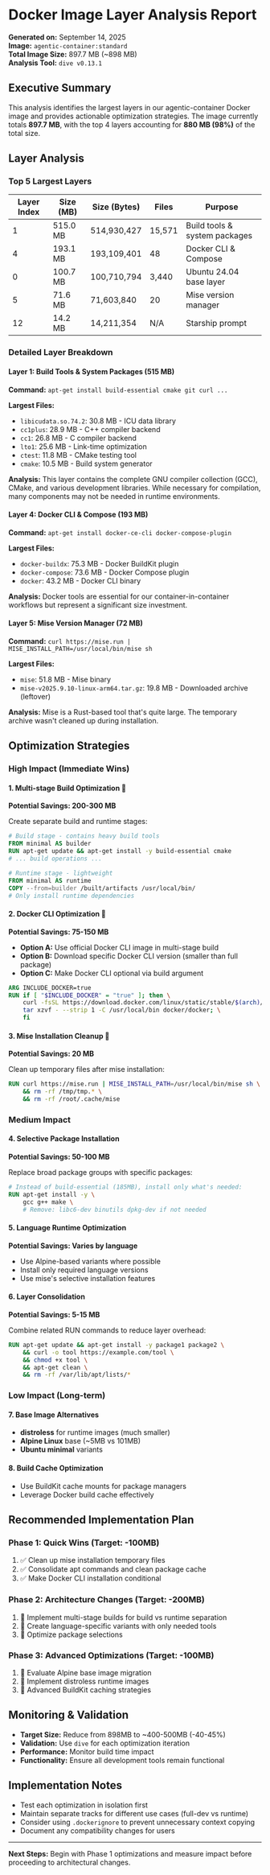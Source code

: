 # Docker Image Layer Analysis Report

**Generated on:** September 14, 2025  
**Image:** `agentic-container:standard`  
**Total Image Size:** 897.7 MB (~898 MB)  
**Analysis Tool:** `dive v0.13.1`

## Executive Summary

This analysis identifies the largest layers in our agentic-container Docker
image and provides actionable optimization strategies. The image currently
totals **897.7 MB**, with the top 4 layers accounting for **880 MB (98%)** of
the total size.

## Layer Analysis

### Top 5 Largest Layers

| Layer Index | Size (MB) | Size (Bytes) | Files  | Purpose                       |
| ----------- | --------- | ------------ | ------ | ----------------------------- |
| 1           | 515.0 MB  | 514,930,427  | 15,571 | Build tools & system packages |
| 4           | 193.1 MB  | 193,109,401  | 48     | Docker CLI & Compose          |
| 0           | 100.7 MB  | 100,710,794  | 3,440  | Ubuntu 24.04 base layer       |
| 5           | 71.6 MB   | 71,603,840   | 20     | Mise version manager          |
| 12          | 14.2 MB   | 14,211,354   | N/A    | Starship prompt               |

### Detailed Layer Breakdown

#### Layer 1: Build Tools & System Packages (515 MB)

**Command:** `apt-get install build-essential cmake git curl ...`

**Largest Files:**

- `libicudata.so.74.2`: 30.8 MB - ICU data library
- `cc1plus`: 28.9 MB - C++ compiler backend
- `cc1`: 26.8 MB - C compiler backend
- `lto1`: 25.6 MB - Link-time optimization
- `ctest`: 11.8 MB - CMake testing tool
- `cmake`: 10.5 MB - Build system generator

**Analysis:** This layer contains the complete GNU compiler collection (GCC),
CMake, and various development libraries. While necessary for compilation, many
components may not be needed in runtime environments.

#### Layer 4: Docker CLI & Compose (193 MB)

**Command:** `apt-get install docker-ce-cli docker-compose-plugin`

**Largest Files:**

- `docker-buildx`: 75.3 MB - Docker BuildKit plugin
- `docker-compose`: 73.6 MB - Docker Compose plugin
- `docker`: 43.2 MB - Docker CLI binary

**Analysis:** Docker tools are essential for our container-in-container
workflows but represent a significant size investment.

#### Layer 5: Mise Version Manager (72 MB)

**Command:** `curl https://mise.run | MISE_INSTALL_PATH=/usr/local/bin/mise sh`

**Largest Files:**

- `mise`: 51.8 MB - Mise binary
- `mise-v2025.9.10-linux-arm64.tar.gz`: 19.8 MB - Downloaded archive (leftover)

**Analysis:** Mise is a Rust-based tool that's quite large. The temporary
archive wasn't cleaned up during installation.

## Optimization Strategies

### High Impact (Immediate Wins)

#### 1. Multi-stage Build Optimization 🎯

**Potential Savings: 200-300 MB**

Create separate build and runtime stages:

```dockerfile
# Build stage - contains heavy build tools
FROM minimal AS builder
RUN apt-get update && apt-get install -y build-essential cmake
# ... build operations ...

# Runtime stage - lightweight
FROM minimal AS runtime
COPY --from=builder /built/artifacts /usr/local/bin/
# Only install runtime dependencies
```

#### 2. Docker CLI Optimization 🎯

**Potential Savings: 75-150 MB**

- **Option A:** Use official Docker CLI image in multi-stage build
- **Option B:** Download specific Docker CLI version (smaller than full package)
- **Option C:** Make Docker CLI optional via build argument

```dockerfile
ARG INCLUDE_DOCKER=true
RUN if [ "$INCLUDE_DOCKER" = "true" ]; then \
    curl -fsSL https://download.docker.com/linux/static/stable/$(arch)/docker-20.10.x-$(arch).tgz | \
    tar xzvf - --strip 1 -C /usr/local/bin docker/docker; \
    fi
```

#### 3. Mise Installation Cleanup 🎯

**Potential Savings: 20 MB**

Clean up temporary files after mise installation:

```dockerfile
RUN curl https://mise.run | MISE_INSTALL_PATH=/usr/local/bin/mise sh \
    && rm -rf /tmp/tmp.* \
    && rm -rf /root/.cache/mise
```

### Medium Impact

#### 4. Selective Package Installation

**Potential Savings: 50-100 MB**

Replace broad package groups with specific packages:

```dockerfile
# Instead of build-essential (185MB), install only what's needed:
RUN apt-get install -y \
    gcc g++ make \
    # Remove: libc6-dev binutils dpkg-dev if not needed
```

#### 5. Language Runtime Optimization

**Potential Savings: Varies by language**

- Use Alpine-based variants where possible
- Install only required language versions
- Use mise's selective installation features

#### 6. Layer Consolidation

**Potential Savings: 5-15 MB**

Combine related RUN commands to reduce layer overhead:

```dockerfile
RUN apt-get update && apt-get install -y package1 package2 \
    && curl -o tool https://example.com/tool \
    && chmod +x tool \
    && apt-get clean \
    && rm -rf /var/lib/apt/lists/*
```

### Low Impact (Long-term)

#### 7. Base Image Alternatives

- **distroless** for runtime images (much smaller)
- **Alpine Linux** base (~5MB vs 101MB)
- **Ubuntu minimal** variants

#### 8. Build Cache Optimization

- Use BuildKit cache mounts for package managers
- Leverage Docker build cache effectively

## Recommended Implementation Plan

### Phase 1: Quick Wins (Target: -100MB)

1. ✅ Clean up mise installation temporary files
2. ✅ Consolidate apt commands and clean package cache
3. ✅ Make Docker CLI installation conditional

### Phase 2: Architecture Changes (Target: -200MB)

1. 🔄 Implement multi-stage builds for build vs runtime separation
2. 🔄 Create language-specific variants with only needed tools
3. 🔄 Optimize package selections

### Phase 3: Advanced Optimizations (Target: -100MB)

1. 🔄 Evaluate Alpine base image migration
2. 🔄 Implement distroless runtime images
3. 🔄 Advanced BuildKit caching strategies

## Monitoring & Validation

- **Target Size:** Reduce from 898MB to ~400-500MB (-40-45%)
- **Validation:** Use `dive` for each optimization iteration
- **Performance:** Monitor build time impact
- **Functionality:** Ensure all development tools remain functional

## Implementation Notes

- Test each optimization in isolation first
- Maintain separate tracks for different use cases (full-dev vs runtime)
- Consider using `.dockerignore` to prevent unnecessary context copying
- Document any compatibility changes for users

---

**Next Steps:** Begin with Phase 1 optimizations and measure impact before
proceeding to architectural changes.
